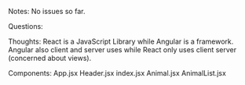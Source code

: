 Notes:
No issues so far.





Questions: 




Thoughts: 
React is a JavaScript Library while Angular is a framework. Angular also client and server uses while React only uses client server (concerned about views).




Components:
App.jsx
Header.jsx
index.jsx
Animal.jsx
AnimalList.jsx
